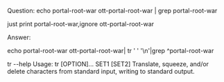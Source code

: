 Question:
   echo portal-root-war ott-portal-root-war | grep portal-root-war 

   just print portal-root-war,ignore ott-portal-root-war
 
Answer:

   echo portal-root-war ott-portal-root-war| tr ' ' '\n'|grep ^portal-root-war

tr --help
Usage: tr [OPTION]... SET1 [SET2]
Translate, squeeze, and/or delete characters from standard input,
writing to standard output.